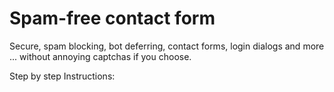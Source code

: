 # Spam-free contact form
Secure, spam blocking, bot deferring, contact forms, login dialogs and more ... without annoying captchas if you choose.

Step by step Instructions:


